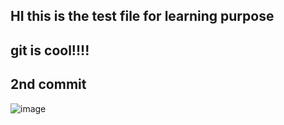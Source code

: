 ## HI this is the test file for learning purpose
## git is cool!!!!
## 2nd commit
![image](https://user-images.githubusercontent.com/48210621/194943918-b2b1c71b-da60-49b6-8dc7-e2ea34e101bc.png)
